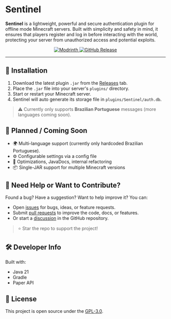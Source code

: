 # Sentinel

**Sentinel** is a lightweight, powerful and secure authentication plugin for offline mode Minecraft servers. Built with simplicity and safety in mind, it ensures that players register and log in before interacting with the world, protecting your server from unauthorized access and potential exploits.

<p align="center">
  <a href="https://modrinth.com/plugin/sentinel-auth">
    <img src="https://img.shields.io/badge/Modrinth-Download-1bd96a?style=flat-square&logo=modrinth&logoColor=white" alt="Modrinth">
  </a>
  <a href="https://github.com/KaianGuedes/Sentinel/releases">
    <img src="https://img.shields.io/github/v/release/KaianGuedes/Sentinel?color=4183c4&label=Release&logo=github&style=flat-square" alt="GitHub Release">
  </a>
</p>

---

## 🔧 Installation
1. Download the latest plugin `.jar` from the [Releases](https://github.com/KaianGuedes/Sentinel/releases) tab.
2. Place the `.jar` file into your server's `plugins/` directory.
3. Start or restart your Minecraft server.
4. Sentinel will auto generate its storage file in `plugins/Sentinel/auth.db`.

> ⚠️ Currently only supports **Brazilian Portuguese** messages (more languages coming soon).

## 🤝 Planned  / Coming Soon
- 🌍 Multi-language support (currently only hardcoded Brazilian Portuguese).
- ⚙️ Configurable settings via a config file
- 🧹 Optimizations, JavaDocs, internal refactoring
- 📦 Single-JAR support for multiple Minecraft versions

## 📢 Need Help or Want to Contribute?
Found a bug? Have a suggestion? Want to help improve it?
You can:
- Open [issues](https://github.com/KaianGuedes/Sentinel/issues) for bugs, ideas, or feature requests.
- Submit [pull requests](https://github.com/KaianGuedes/Sentinel/pulls) to improve the code, docs, or features.
- Or start a [discussion](https://github.com/KaianGuedes/Sentinel/discussions) in the GitHub repository.

> ⭐ Star the repo to support the project!

## 🛠️ Developer Info
Built with:
- Java 21
- Gradle
- Paper API

## 📃 License
This project is open source under the [GPL-3.0](LICENSE).

